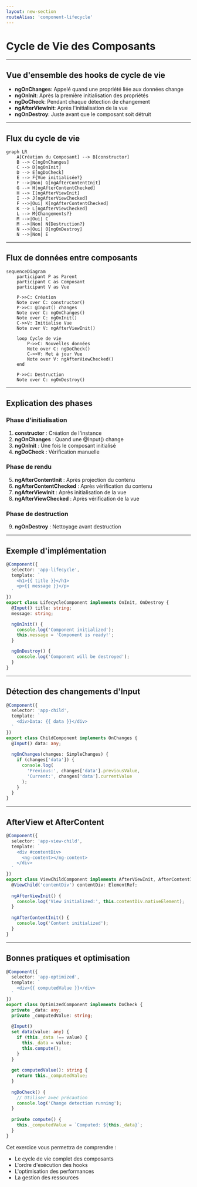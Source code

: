 ```yaml
---
layout: new-section
routeAlias: 'component-lifecycle'
---
```


# Cycle de Vie des Composants

---

## Vue d'ensemble des hooks de cycle de vie

- **ngOnChanges**: Appelé quand une propriété liée aux données change
- **ngOnInit**: Après la première initialisation des propriétés
- **ngDoCheck**: Pendant chaque détection de changement
- **ngAfterViewInit**: Après l'initialisation de la vue
- **ngOnDestroy**: Juste avant que le composant soit détruit

---

## Flux du cycle de vie

```mermaid
graph LR
    A[Création du Composant] --> B[constructor]
    B --> C[ngOnChanges]
    C --> D[ngOnInit]
    D --> E[ngDoCheck]
    E --> F{Vue initialisée?}
    F -->|Non| G[ngAfterContentInit]
    G --> H[ngAfterContentChecked]
    H --> I[ngAfterViewInit]
    I --> J[ngAfterViewChecked]
    F -->|Oui| K[ngAfterContentChecked]
    K --> L[ngAfterViewChecked]
    L --> M{Changements?}
    M -->|Oui| C
    M -->|Non| N{Destruction?}
    N -->|Oui| O[ngOnDestroy]
    N -->|Non| E
```

---

## Flux de données entre composants

```mermaid
sequenceDiagram
    participant P as Parent
    participant C as Composant
    participant V as Vue
    
    P->>C: Création
    Note over C: constructor()
    P->>C: @Input() changes
    Note over C: ngOnChanges()
    Note over C: ngOnInit()
    C->>V: Initialise Vue
    Note over V: ngAfterViewInit()
    
    loop Cycle de vie
        P->>C: Nouvelles données
        Note over C: ngDoCheck()
        C->>V: Met à jour Vue
        Note over V: ngAfterViewChecked()
    end
    
    P->>C: Destruction
    Note over C: ngOnDestroy()
```

---

## Explication des phases

### Phase d'initialisation
1. **constructor** : Création de l'instance
2. **ngOnChanges** : Quand une @Input() change
3. **ngOnInit** : Une fois le composant initialisé
4. **ngDoCheck** : Vérification manuelle

### Phase de rendu
5. **ngAfterContentInit** : Après projection du contenu
6. **ngAfterContentChecked** : Après vérification du contenu
7. **ngAfterViewInit** : Après initialisation de la vue
8. **ngAfterViewChecked** : Après vérification de la vue

### Phase de destruction
9. **ngOnDestroy** : Nettoyage avant destruction

---

## Exemple d'implémentation

```typescript
@Component({
  selector: 'app-lifecycle',
  template: `
    <h1>{{ title }}</h1>
    <p>{{ message }}</p>
  `
})
export class LifecycleComponent implements OnInit, OnDestroy {
  @Input() title: string;
  message: string;

  ngOnInit() {
    console.log('Component initialized');
    this.message = 'Component is ready!';
  }

  ngOnDestroy() {
    console.log('Component will be destroyed');
  }
}
```

---

## Détection des changements d'Input

```typescript
@Component({
  selector: 'app-child',
  template: `
    <div>Data: {{ data }}</div>
  `
})
export class ChildComponent implements OnChanges {
  @Input() data: any;
  
  ngOnChanges(changes: SimpleChanges) {
    if (changes['data']) {
      console.log(
        'Previous:', changes['data'].previousValue,
        'Current:', changes['data'].currentValue
      );
    }
  }
}
```

---

## AfterView et AfterContent

```typescript
@Component({
  selector: 'app-view-child',
  template: `
    <div #contentDiv>
      <ng-content></ng-content>
    </div>
  `
})
export class ViewChildComponent implements AfterViewInit, AfterContentInit {
  @ViewChild('contentDiv') contentDiv: ElementRef;
  
  ngAfterViewInit() {
    console.log('View initialized:', this.contentDiv.nativeElement);
  }
  
  ngAfterContentInit() {
    console.log('Content initialized');
  }
}
```

---

## Bonnes pratiques et optimisation

```typescript
@Component({
  selector: 'app-optimized',
  template: `
    <div>{{ computedValue }}</div>
  `
})
export class OptimizedComponent implements DoCheck {
  private _data: any;
  private _computedValue: string;
  
  @Input() 
  set data(value: any) {
    if (this._data !== value) {
      this._data = value;
      this.compute();
    }
  }
  
  get computedValue(): string {
    return this._computedValue;
  }
  
  ngDoCheck() {
    // Utiliser avec précaution
    console.log('Change detection running');
  }
  
  private compute() {
    this._computedValue = `Computed: ${this._data}`;
  }
}
```

Cet exercice vous permettra de comprendre :
- Le cycle de vie complet des composants
- L'ordre d'exécution des hooks
- L'optimisation des performances
- La gestion des ressources 